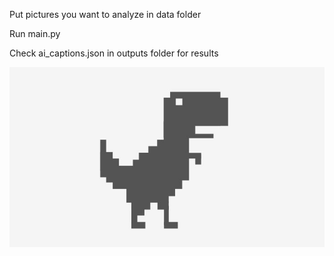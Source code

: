 Put pictures you want to analyze in data folder

Run main.py

Check ai_captions.json in outputs folder for results

[![Project Demo Video](/Dino.jpg)](https://raw.githubusercontent.com/gabogiapp/Image_To_Text/master/Recording%20for%20AI%20to%20Image.mp4)
